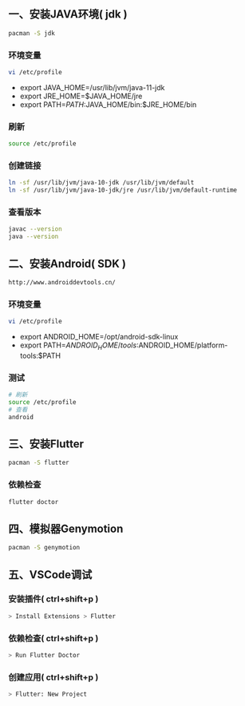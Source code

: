 ## 一、安装JAVA环境( jdk )
```bash
pacman -S jdk
```
### 环境变量
```bash
vi /etc/profile
```
- export JAVA_HOME=/usr/lib/jvm/java-11-jdk
- export JRE_HOME=$JAVA_HOME/jre
- export PATH=$PATH:$JAVA_HOME/bin:$JRE_HOME/bin

### 刷新
```bash
source /etc/profile
```
### 创建链接
```bash
ln -sf /usr/lib/jvm/java-10-jdk /usr/lib/jvm/default
ln -sf /usr/lib/jvm/java-10-jdk/jre /usr/lib/jvm/default-runtime
```
### 查看版本
```bash
javac --version
java --version
```

## 二、安装Android( SDK )
```bash
http://www.androiddevtools.cn/
```
### 环境变量
```bash
vi /etc/profile
```
- export ANDROID_HOME=/opt/android-sdk-linux
- export PATH=$ANDROID_HOME/tools:$ANDROID_HOME/platform-tools:$PATH

### 测试
```bash
# 刷新
source /etc/profile
# 查看
android
```

## 三、安装Flutter
```bash
pacman -S flutter
```
### 依赖检查
```bash
flutter doctor
```

## 四、模拟器Genymotion
```bash
pacman -S genymotion
```

## 五、VSCode调试
### 安装插件( ctrl+shift+p )
```bash
> Install Extensions > Flutter
```

### 依赖检查( ctrl+shift+p )
```bash
> Run Flutter Doctor
```

### 创建应用( ctrl+shift+p )
```bash
> Flutter: New Project
```